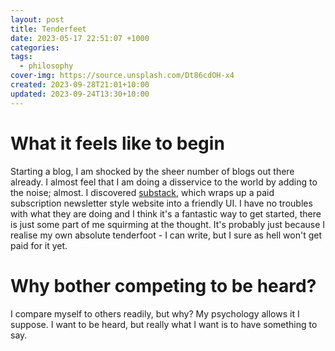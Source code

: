 ```yaml
---
layout: post
title: Tenderfeet
date: 2023-05-17 22:51:07 +1000
categories: 
tags:
  - philosophy
cover-img: https://source.unsplash.com/Dt86cdOH-x4
created: 2023-09-28T21:01+10:00
updated: 2023-09-24T13:30+10:00
---
```

# What it feels like to begin
Starting a blog, I am shocked by the sheer number of blogs out there already. I almost feel that I am doing a disservice to the world by adding to the noise; almost.
I discovered [substack](https://substack.com/), which wraps up a paid subscription newsletter style website into a friendly UI. I have no troubles with what they are doing and I think it's a fantastic way to get started, there is just some part of me squirming at the thought.
It's probably just because I realise my own absolute tenderfoot - I can write, but I sure as hell won't get paid for it yet.
# Why bother competing to be heard?
I compare myself to others readily, but why? My psychology allows it I suppose. I want to be heard, but really what I want is to have something to say.